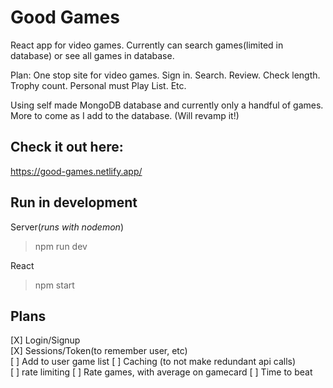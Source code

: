 # Good Games

React app for video games. Currently can search games(limited in database) or see all games in database.

Plan: One stop site for video games. Sign in. Search. Review. Check length. Trophy count. Personal must Play List. Etc.

Using self made MongoDB database and currently only a handful of games. More to come as I add to the database. (Will revamp it!)

## Check it out here:

https://good-games.netlify.app/

## Run in development

Server(_runs with nodemon_)

> npm run dev

React

> npm start

## Plans

[X] Login/Signup  
[X] Sessions/Token(to remember user, etc)  
[ ] Add to user game list
[ ] Caching (to not make redundant api calls)  
[ ] rate limiting
[ ] Rate games, with average on gamecard
[ ] Time to beat
